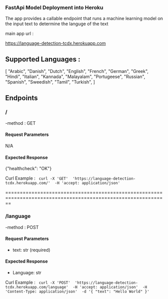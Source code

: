 ### FastApi Model Deployment into Heroku 
The app provides a callable endpoint that runs a machine learning model on the input text to determine the languge of the text


main app url : 

https://language-detection-tcdx.herokuapp.com


## Supported Languages : 
[
    "Arabic",
    "Danish",
    "Dutch",
    "English",
    "French",
    "German",
    "Greek",
    "Hindi",
    "Italian",
    "Kannada",
    "Malayalam",
    "Portugeese",
    "Russian",
    "Spanish",
    "Sweedish",
    "Tamil",
    "Turkish",
]

## Endpoints

### /

-method : GET

#### Request Parameters

N/A 

#### Expected Response
{"healthcheck": "OK"}

Curl Example : 
``` curl -X 'GET'  'https://language-detection-tcdx.herokuapp.com/'  -H 'accept: application/json'``` 


==============================================================================================================


### /language

-method : POST

#### Request Parameters

- text: str (required)

#### Expected Response

- Language: str


Curl Example : 
``` curl -X 'POST'  'https://language-detection-tcdx.herokuapp.com/language'  -H 'accept: application/json'  -H 'Content-Type: application/json'  -d '{ "text": "Hello World" }'``` 
